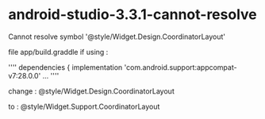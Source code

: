 # android-studio-3.3.1-cannot-resolve
Cannot resolve symbol '@style/Widget.Design.CoordinatorLayout'

file app/build.graddle if using :

''''
dependencies {
    implementation 'com.android.support:appcompat-v7:28.0.0'
...
''''

change :
<item name="coordinatorLayoutStyle">@style/Widget.Design.CoordinatorLayout</item>

to :
<item name="coordinatorLayoutStyle">@style/Widget.Support.CoordinatorLayout</item>
